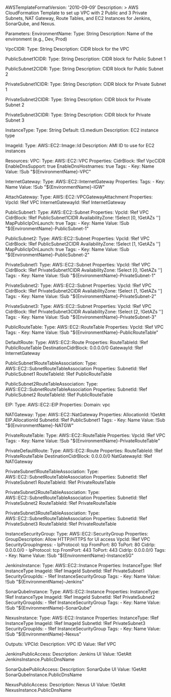 AWSTemplateFormatVersion: '2010-09-09' Description: > AWS CloudFormation Template to set up VPC with 2 Public and 3 Private Subnets, NAT Gateway, Route Tables, and EC2 Instances for Jenkins, SonarQube, and Nexus.

Parameters: EnvironmentName: Type: String Description: Name of the environment (e.g., Dev, Prod)

VpcCIDR: Type: String Description: CIDR block for the VPC

PublicSubnet1CIDR: Type: String Description: CIDR block for Public Subnet 1

PublicSubnet2CIDR: Type: String Description: CIDR block for Public Subnet 2

PrivateSubnet1CIDR: Type: String Description: CIDR block for Private Subnet 1

PrivateSubnet2CIDR: Type: String Description: CIDR block for Private Subnet 2

PrivateSubnet3CIDR: Type: String Description: CIDR block for Private Subnet 3

InstanceType: Type: String Default: t3.medium Description: EC2 instance type

ImageId: Type: AWS::EC2::Image::Id Description: AMI ID to use for EC2 instances

Resources: VPC: Type: AWS::EC2::VPC Properties: CidrBlock: !Ref VpcCIDR EnableDnsSupport: true EnableDnsHostnames: true Tags: - Key: Name Value: !Sub "${EnvironmentName}-VPC"

InternetGateway: Type: AWS::EC2::InternetGateway Properties: Tags: - Key: Name Value: !Sub "${EnvironmentName}-IGW"

AttachGateway: Type: AWS::EC2::VPCGatewayAttachment Properties: VpcId: !Ref VPC InternetGatewayId: !Ref InternetGateway

PublicSubnet1: Type: AWS::EC2::Subnet Properties: VpcId: !Ref VPC CidrBlock: !Ref PublicSubnet1CIDR AvailabilityZone: !Select [0, !GetAZs ''] MapPublicIpOnLaunch: true Tags: - Key: Name Value: !Sub "${EnvironmentName}-PublicSubnet-1"

PublicSubnet2: Type: AWS::EC2::Subnet Properties: VpcId: !Ref VPC CidrBlock: !Ref PublicSubnet2CIDR AvailabilityZone: !Select [1, !GetAZs ''] MapPublicIpOnLaunch: true Tags: - Key: Name Value: !Sub "${EnvironmentName}-PublicSubnet-2"

PrivateSubnet1: Type: AWS::EC2::Subnet Properties: VpcId: !Ref VPC CidrBlock: !Ref PrivateSubnet1CIDR AvailabilityZone: !Select [0, !GetAZs ''] Tags: - Key: Name Value: !Sub "${EnvironmentName}-PrivateSubnet-1"

PrivateSubnet2: Type: AWS::EC2::Subnet Properties: VpcId: !Ref VPC CidrBlock: !Ref PrivateSubnet2CIDR AvailabilityZone: !Select [1, !GetAZs ''] Tags: - Key: Name Value: !Sub "${EnvironmentName}-PrivateSubnet-2"

PrivateSubnet3: Type: AWS::EC2::Subnet Properties: VpcId: !Ref VPC CidrBlock: !Ref PrivateSubnet3CIDR AvailabilityZone: !Select [2, !GetAZs ''] Tags: - Key: Name Value: !Sub "${EnvironmentName}-PrivateSubnet-3"

PublicRouteTable: Type: AWS::EC2::RouteTable Properties: VpcId: !Ref VPC Tags: - Key: Name Value: !Sub "${EnvironmentName}-PublicRouteTable"

DefaultRoute: Type: AWS::EC2::Route Properties: RouteTableId: !Ref PublicRouteTable DestinationCidrBlock: 0.0.0.0/0 GatewayId: !Ref InternetGateway

PublicSubnet1RouteTableAssociation: Type: AWS::EC2::SubnetRouteTableAssociation Properties: SubnetId: !Ref PublicSubnet1 RouteTableId: !Ref PublicRouteTable

PublicSubnet2RouteTableAssociation: Type: AWS::EC2::SubnetRouteTableAssociation Properties: SubnetId: !Ref PublicSubnet2 RouteTableId: !Ref PublicRouteTable

EIP: Type: AWS::EC2::EIP Properties: Domain: vpc

NATGateway: Type: AWS::EC2::NatGateway Properties: AllocationId: !GetAtt EIP.AllocationId SubnetId: !Ref PublicSubnet1 Tags: - Key: Name Value: !Sub "${EnvironmentName}-NATGW"

PrivateRouteTable: Type: AWS::EC2::RouteTable Properties: VpcId: !Ref VPC Tags: - Key: Name Value: !Sub "${EnvironmentName}-PrivateRouteTable"

PrivateDefaultRoute: Type: AWS::EC2::Route Properties: RouteTableId: !Ref PrivateRouteTable DestinationCidrBlock: 0.0.0.0/0 NatGatewayId: !Ref NATGateway

PrivateSubnet1RouteTableAssociation: Type: AWS::EC2::SubnetRouteTableAssociation Properties: SubnetId: !Ref PrivateSubnet1 RouteTableId: !Ref PrivateRouteTable

PrivateSubnet2RouteTableAssociation: Type: AWS::EC2::SubnetRouteTableAssociation Properties: SubnetId: !Ref PrivateSubnet2 RouteTableId: !Ref PrivateRouteTable

PrivateSubnet3RouteTableAssociation: Type: AWS::EC2::SubnetRouteTableAssociation Properties: SubnetId: !Ref PrivateSubnet3 RouteTableId: !Ref PrivateRouteTable

InstanceSecurityGroup: Type: AWS::EC2::SecurityGroup Properties: GroupDescription: Allow HTTP/HTTPS for UI access VpcId: !Ref VPC SecurityGroupIngress: - IpProtocol: tcp FromPort: 80 ToPort: 80 CidrIp: 0.0.0.0/0 - IpProtocol: tcp FromPort: 443 ToPort: 443 CidrIp: 0.0.0.0/0 Tags: - Key: Name Value: !Sub "${EnvironmentName}-InstanceSG"

JenkinsInstance: Type: AWS::EC2::Instance Properties: InstanceType: !Ref InstanceType ImageId: !Ref ImageId SubnetId: !Ref PrivateSubnet1 SecurityGroupIds: - !Ref InstanceSecurityGroup Tags: - Key: Name Value: !Sub "${EnvironmentName}-Jenkins"

SonarQubeInstance: Type: AWS::EC2::Instance Properties: InstanceType: !Ref InstanceType ImageId: !Ref ImageId SubnetId: !Ref PrivateSubnet2 SecurityGroupIds: - !Ref InstanceSecurityGroup Tags: - Key: Name Value: !Sub "${EnvironmentName}-SonarQube"

NexusInstance: Type: AWS::EC2::Instance Properties: InstanceType: !Ref InstanceType ImageId: !Ref ImageId SubnetId: !Ref PrivateSubnet3 SecurityGroupIds: - !Ref InstanceSecurityGroup Tags: - Key: Name Value: !Sub "${EnvironmentName}-Nexus"

Outputs: VPCId: Description: VPC ID Value: !Ref VPC

JenkinsPublicAccess: Description: Jenkins UI Value: !GetAtt JenkinsInstance.PublicDnsName

SonarQubePublicAccess: Description: SonarQube UI Value: !GetAtt SonarQubeInstance.PublicDnsName

NexusPublicAccess: Description: Nexus UI Value: !GetAtt NexusInstance.PublicDnsName


